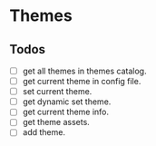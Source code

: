 # Themes

## Todos

- [ ] get all themes in themes catalog.
- [ ] get current theme in config file.
- [ ] set current theme.
- [ ] get dynamic set theme.
- [ ] get current theme info.
- [ ] get theme assets.
- [ ] add theme.
